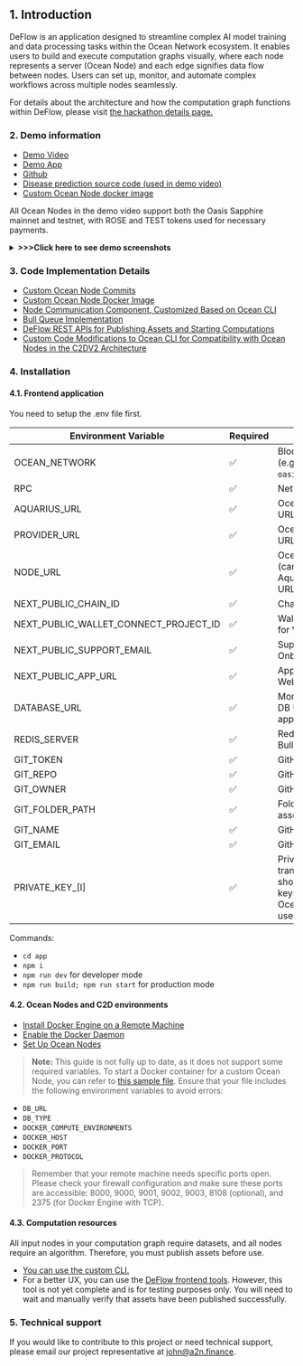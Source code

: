 ## 1. Introduction
DeFlow is an application designed to streamline complex AI model training and data processing tasks within the Ocean Network ecosystem. It enables users to build and execute computation graphs visually, where each node represents a server (Ocean Node) and each edge signifies data flow between nodes. Users can set up, monitor, and automate complex workflows across multiple nodes seamlessly.

For details about the architecture and how the computation graph functions within DeFlow, please visit [the hackathon details page.](https://dorahacks.io/buidl/18142)

### 2. Demo information 
- [Demo Video](https://www.youtube.com/watch?v=EBQzQ2Jyy1k)
- [Demo App](https://deflow.a2n.finance)
- [Github](https://github.com/a2nfinance/deflow/tree/main)
- [Disease prediction source code (used in demo video)](https://github.com/a2nfinance/deflow-example/tree/main/disease_prediction)
- [Custom Ocean Node docker image](https://hub.docker.com/repository/docker/a2nfinance/ocean_node/general)

All Ocean Nodes in the demo video support both the Oasis Sapphire mainnet and testnet, with ROSE and TEST tokens used for necessary payments.
<details>
  <summary>
    <b> >>>Click here to see demo screenshots</b>
  </summary>

| ![](https://deflow.a2n.finance/docs/computation_graph_design.png) | 
|:--:| 
| *Design a computation graph* |

| ![](https://deflow.a2n.finance/docs/experiment_detail.png) | 
|:--:| 
| *Details of an experiment* |

| ![](https://deflow.a2n.finance/docs/run_detail.png) | 
|:--:| 
| *Details of an experiment run* |

 </details>

### 3. Code Implementation Details
- [Custom Ocean Node Commits](https://github.com/oceanprotocol/ocean-node/compare/feature/c2d_docker...a2nfinance:ocean-node:feature/c2d_docker)
- [Custom Ocean Node Docker Image](https://hub.docker.com/repository/docker/a2nfinance/ocean_node/general)
- [Node Communication Component, Customized Based on Ocean CLI](https://github.com/a2nfinance/deflow/tree/main/app/src/oceancli)
- [Bull Queue Implementation](https://github.com/a2nfinance/deflow/tree/main/app/src/queue)
- [DeFlow REST APIs for Publishing Assets and Starting Computations](https://github.com/a2nfinance/deflow/tree/main/app/src/pages/api/oceannode)
- [Custom Code Modifications to Ocean CLI for Compatibility with Ocean Nodes in the C2DV2 Architecture](https://github.com/oceanprotocol/ocean-cli/compare/main...a2nfinance:ocean-cli:main)



### 4. Installation

#### 4.1. Frontend application
You need to setup the .env file first.

| Environment Variable | Required | Description |
| -------------------- | -------- | ----------- |
| OCEAN_NETWORK | ✅ | Blockchain network (e.g., `oasis_sapphire_testnet`). |
| RPC | ✅ | Network RPC. |
| AQUARIUS_URL | ✅ | Ocean Node Aquarius URL. |
| PROVIDER_URL | ✅ | Ocean Node Provider URL. |
| NODE_URL | ✅ | Ocean Node address (can be the same as Aquarius and Provider URLs). |
| NEXT_PUBLIC_CHAIN_ID | ✅ | Chain ID. |
| NEXT_PUBLIC_WALLET_CONNECT_PROJECT_ID | ✅ | WalletConnect project ID for Web3 Onboard. |
| NEXT_PUBLIC_SUPPORT_EMAIL | ✅ | Support email for Web3 Onboard settings. |
| NEXT_PUBLIC_APP_URL | ✅ | Application URL for Web3 Onboard settings. |
| DATABASE_URL | ✅ | MongoDB Atlas Cloud DB URL for this application. |
| REDIS_SERVER | ✅ | Redis database URL for Bull Queue. |
| GIT_TOKEN | ✅ | GitHub secret token. |
| GIT_REPO | ✅ | GitHub repository name. |
| GIT_OWNER | ✅ | GitHub repository owner. |
| GIT_FOLDER_PATH | ✅ | Folder path to store asset files. |
| GIT_NAME | ✅ | GitHub username. |
| GIT_EMAIL | ✅ | GitHub user email. |
| PRIVATE_KEY_[I] | ✅ | Private keys used for transaction payments; should have as many keys as the number of Ocean Nodes being used. |

Commands:

- ```cd app```
- ```npm i```
- ```npm run dev``` for developer mode
- ```npm run build; npm run start``` for production mode


#### 4.2. Ocean Nodes and C2D environments

- [Install Docker Engine on a Remote Machine](https://docs.docker.com/engine/install/debian/)
- [Enable the Docker Daemon](https://docs.docker.com/engine/daemon/)
- [Set Up Ocean Nodes](https://github.com/oceanprotocol/ocean-node/blob/main/docs/dockerDeployment.md)

> **Note:** This guide is not fully up to date, as it does not support some required variables. To start a Docker container for a custom Ocean Node, you can refer to [this sample file](/app/docker-compose.sample.yml). Ensure that your file includes the following environment variables to avoid errors:

  - `DB_URL`
  - `DB_TYPE`
  - `DOCKER_COMPUTE_ENVIRONMENTS`
  - `DOCKER_HOST`
  - `DOCKER_PORT`
  - `DOCKER_PROTOCOL`

> Remember that your remote machine needs specific ports open. Please check your firewall configuration and make sure these ports are accessible: 8000, 9000, 9001, 9002, 9003, 8108 (optional), and 2375 (for Docker Engine with TCP).


#### 4.3. Computation resources

All input nodes in your computation graph require datasets, and all nodes require an algorithm. Therefore, you must publish assets before use.

- [You can use the custom CLI.](https://github.com/a2nfinance/ocean-cli)
- For a better UX, you can use the [DeFlow frontend tools](https://deflow.a2n.finance/assets/publish). However, this tool is not yet complete and is for testing purposes only. You will need to wait and manually verify that assets have been published successfully.

### 5. Technical support

If you would like to contribute to this project or need technical support, please email our project representative at john@a2n.finance.




